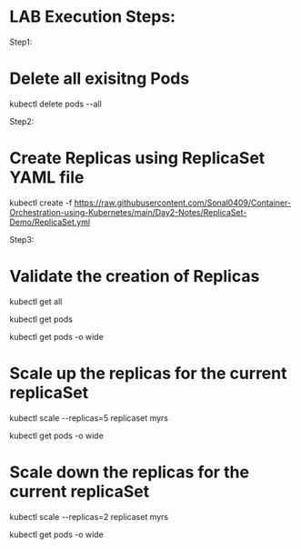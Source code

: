 LAB Execution Steps:
==========================

Step1:

Delete all exisitng Pods
===========================

kubectl delete pods --all


Step2:

Create Replicas using ReplicaSet YAML file
=============================================

kubectl create -f  https://raw.githubusercontent.com/Sonal0409/Container-Orchestration-using-Kubernetes/main/Day2-Notes/ReplicaSet-Demo/ReplicaSet.yml


Step3:

Validate the creation of Replicas
===================================

 kubectl get all

 kubectl get pods

kubectl get pods -o wide

Scale up the replicas for the current replicaSet
=================================================

kubectl scale --replicas=5 replicaset myrs

kubectl get pods -o wide

Scale down the replicas for the current replicaSet
===================================================

 kubectl scale --replicas=2 replicaset myrs
 
 kubectl get pods -o wide

  
  
